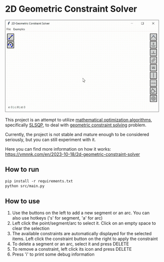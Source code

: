 # 2D Geometric Constraint Solver

![](./screenshots/preview.gif)

This project is an attempt to utilize [mathematical optimization algorithms](https://en.wikipedia.org/wiki/Mathematical_optimization), specifically [SLSQP](https://docs.scipy.org/doc/scipy/reference/optimize.minimize-slsqp.html), to deal with [geometric constraint solving](https://en.wikipedia.org/wiki/Geometric_constraint_solving) problem.

Currently, the project is not stable and mature enough to be considered seriously, but you can still experiment with it.

Here you can find more information on how it works: https://vmnnk.com/en/2023-10-18/2d-geometric-constraint-solver

## How to run

```
pip install -r requirements.txt
python src/main.py
```

## How to use

1. Use the buttons on the left to add a new segment or an arc. You can also use hotkeys ('s' for segment, 'a' for arc)
2. Left click the point/segment/arc to select it. Click on an empty space to clear the selection
3. The available constraints are automatically displayed for the selected items. Left click the constraint button on the right to apply the constraint
4. To delete a segment or an arc, select it and press DELETE
5. To remove a constraint, left click its icon and press DELETE
6. Press 'i' to print some debug information